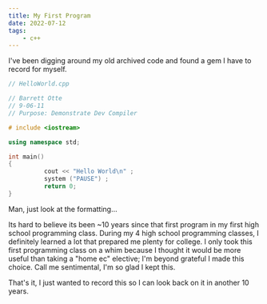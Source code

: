 ```yaml
---
title: My First Program
date: 2022-07-12
tags:
    - c++
---
```


I've been digging around my old archived code and found a gem I have to record for myself.

```c++
// HelloWorld.cpp

// Barrett Otte
// 9-06-11
// Purpose: Demonstrate Dev Compiler

# include <iostream>

using namespace std;

int main()
{
          cout << "Hello World\n" ;
          system ("PAUSE") ;
          return 0;
}

```

Man, just look at the formatting...

Its hard to believe its been ~10 years since that first program in my first high school programming class.
During my 4 high school programming classes, I definitely learned a lot that prepared me plenty for college.
I only took this first programming class on a whim because I thought it would be more useful than taking a
"home ec" elective; I'm beyond grateful I made this choice. Call me sentimental, I'm so glad I kept this.

That's it, I just wanted to record this so I can look back on it in another 10 years.